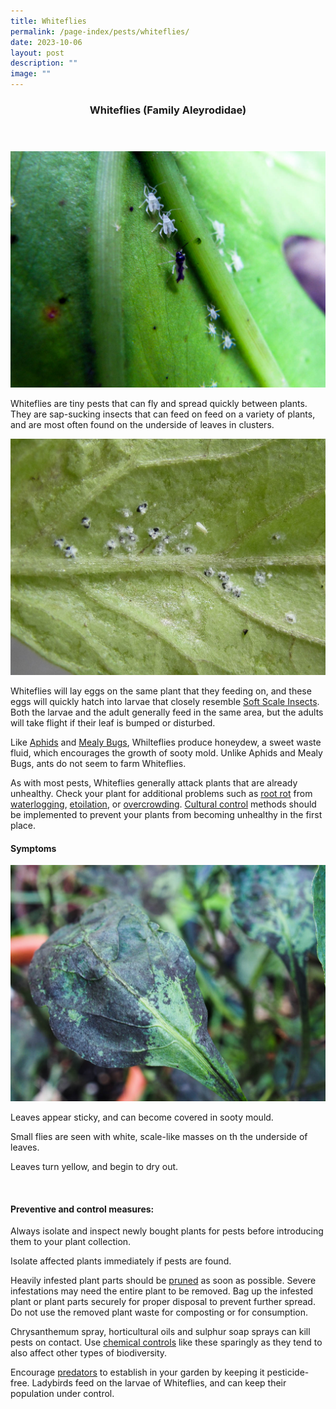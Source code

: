```yaml
---
title: Whiteflies
permalink: /page-index/pests/whiteflies/
date: 2023-10-06
layout: post
description: ""
image: ""
---
```

<section>
<header>
	<h3>Whiteflies (Family Aleyrodidae)</h3>
</header>
</section>
<section>
<img title="Whiteflies on the underside of a leaf. Photo by Victoria Lim." src="/images/Biodiversity/white%20flies%20(4)victorialim.jpg">
	<p>Whiteflies are tiny pests that can fly and spread quickly between plants. They are sap-sucking insects that can feed on feed on a variety of plants, and are most often found on the underside of leaves in clusters.</p>
	<img title="Whitefly adult surrounded by egg and pupae clusters. Photo by Victoria Lim." src="/images/Biodiversity/white%20flies%20and%20eggs%20on%20tomato%20plant%20(2)victorialim.jpg">
	<p>Whiteflies will lay eggs on the same plant that they feeding on, and these eggs will quickly hatch into larvae that closely resemble <a href="/page-index/pests/scale-insects/">Soft Scale Insects</a>. Both the larvae and the adult generally feed in the same area, but the adults will take flight if their leaf is bumped or disturbed.
	</p><p>Like <a href="/page-index/pests/aphids/">Aphids</a> and <a href="/page-index/pests/mealy-bugs/">Mealy Bugs</a>, Whilteflies produce honeydew, a sweet waste fluid, which encourages the growth of sooty mold. Unlike Aphids and Mealy Bugs, ants do not seem to farm Whiteflies.</p>
	<p> As with most pests, Whiteflies generally attack plants that are already unhealthy. Check your plant for additional problems such as <a href="/page-index/plant-problems/root-rot/">root rot</a> from <a href="/page-index/plant-problems/waterlogging/">waterlogging</a>, <a href="/page-index/plant-problems/etiolation/">etoilation</a>, or <a href="/page-index/horticulture-techniques/plant-spacing/">overcrowding</a>.  <a href="/page-index/horticulture-techniques/pest-control/#cultural_control"> Cultural control</a> methods should be implemented to prevent your plants from becoming unhealthy in the first place. </p>
	<section>
	<h4>Symptoms</h4>
	<img title="Sooty mould on a leaf. Photo by Jacqueline Chua." src="/images/Plant%20problems/SootyMold_JacChua.jpg">
			<p>Leaves appear sticky, and can become covered in sooty mould.</p>
		<p>Small flies are seen with white, scale-like masses on th the underside of leaves.</p>
		<p>Leaves turn yellow, and begin to dry out.</p>
	<br>
</section>
<section>
	<h4>Preventive and control measures:</h4>
			<p>Always isolate and inspect newly bought plants for pests before introducing them to your plant collection.</p>
	<p>Isolate affected plants immediately if pests are found.</p>
<p>Heavily infested plant parts should be <a href="/page-index/horticulture-techniques/pruning/">pruned</a> as soon as possible. Severe infestations may need the entire plant to be removed. Bag up the infested plant or plant parts securely for proper disposal to prevent further spread. Do not use the removed plant waste for composting or for consumption.</p>
<p>Chrysanthemum spray, horticultural oils and sulphur soap sprays can kill  pests on contact. Use <a href="/page-index/horticulture-techniques/pest-control/#chemical_control">chemical controls</a> like these sparingly as they tend to also affect other types of biodiversity.</p>
	<p>Encourage <a href="/page-index/biodiversity/predators/">predators</a> to establish in your garden by keeping it pesticide-free. Ladybirds feed on the larvae of Whiteflies, and can keep their population under control.</p>  
	<br>
</section></section>